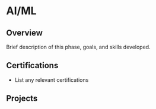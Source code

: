 # AI/ML

## Overview
Brief description of this phase, goals, and skills developed.

## Certifications
- List any relevant certifications

## Projects
